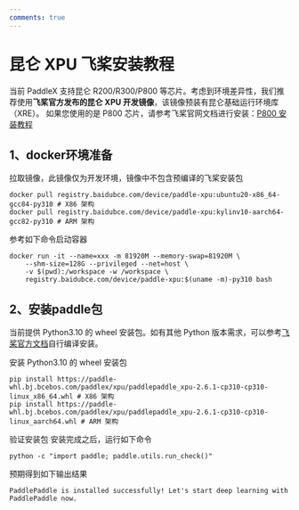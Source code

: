 ```yaml
---
comments: true
---
```


# 昆仑 XPU 飞桨安装教程

当前 PaddleX 支持昆仑 R200/R300/P800 等芯片。考虑到环境差异性，我们推荐使用<b>飞桨官方发布的昆仑 XPU 开发镜像</b>，该镜像预装有昆仑基础运行环境库（XRE）。
如果您使用的是 P800 芯片，请参考飞桨官网文档进行安装：[P800 安装教程](https://www.paddlepaddle.org.cn/documentation/docs/zh/hardware_support/xpu/xpu-p800_install_cn.html)

## 1、docker环境准备
拉取镜像，此镜像仅为开发环境，镜像中不包含预编译的飞桨安装包

```
docker pull registry.baidubce.com/device/paddle-xpu:ubuntu20-x86_64-gcc84-py310 # X86 架构
docker pull registry.baidubce.com/device/paddle-xpu:kylinv10-aarch64-gcc82-py310 # ARM 架构
```
参考如下命令启动容器

```
docker run -it --name=xxx -m 81920M --memory-swap=81920M \
    --shm-size=128G --privileged --net=host \
    -v $(pwd):/workspace -w /workspace \
    registry.baidubce.com/device/paddle-xpu:$(uname -m)-py310 bash
```
## 2、安装paddle包
当前提供 Python3.10 的 wheel 安装包。如有其他 Python 版本需求，可以参考[飞桨官方文档](https://www.paddlepaddle.org.cn/install/quick)自行编译安装。

安装 Python3.10 的 wheel 安装包

```
pip install https://paddle-whl.bj.bcebos.com/paddlex/xpu/paddlepaddle_xpu-2.6.1-cp310-cp310-linux_x86_64.whl # X86 架构
pip install https://paddle-whl.bj.bcebos.com/paddlex/xpu/paddlepaddle_xpu-2.6.1-cp310-cp310-linux_aarch64.whl # ARM 架构
```
验证安装包 安装完成之后，运行如下命令

```
python -c "import paddle; paddle.utils.run_check()"
```
预期得到如下输出结果

```
PaddlePaddle is installed successfully! Let's start deep learning with PaddlePaddle now.
```
